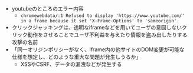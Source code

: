 - youtubeのところのエラー内容
  - `chromewebdata/:1 Refused to display 'https://www.youtube.com/' in a frame because it set 'X-Frame-Options' to 'sameorigin'.`
- クリックジャッキングは、透明なiframeなどを用いてユーザの意図しないクリック動作をさせることでユーザ不利益を与えたり情報を盗み出したりする攻撃の名前
- 「同一オリジンポリシーがなく、iframe内の他サイトのDOM変更が可能な仕様を想定し、どのような重大な問題が発生しうるか」
  - XSSやCSRF、データの漏洩などが発生する
